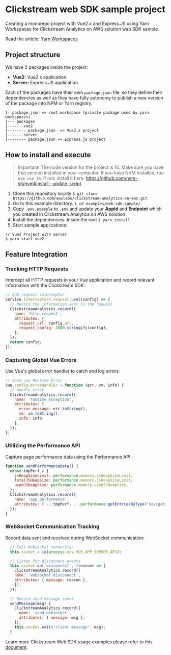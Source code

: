 # Clickstream web SDK sample project

Creating a monorepo project with Vue2.x and Express.JS using Yarn Workspaces for Clickstream Analytics on AWS solution web SDK sample.

Read the article: [Yarn Workspaces](https://classic.yarnpkg.com/lang/en/docs/workspaces/)

## Project structure

We have 2 packages inside the project:

- **Vue2:** Vue2.x application.
- **Server:** Express.JS application.

Each of the packages have their own `package.json` file, so they define their dependencies as well as they have fully autonomy to publish a new version of the package into NPM or Yarn registry.

```
|- package.json => root workspace (private package used by yarn workspaces)
|--- packages
|------ vue2
|-------- package.json  => Vue2.x project
|------ server
|-------- package.json => Express.js project
```

## How to install and execute

> Important! The node version for the project is 16. Make sure you have that version installed in your computer. If you have NVM installed, run `nvm use 16`. If not, install it here: https://github.com/nvm-sh/nvm#install--update-script

1. Clone this repository locally `$ git clone https://github.com/awslabs/clickstream-analytics-on-aws.git`
2. Go to this example directory. `$ cd examples/web-sdk-sample/`
3. Copy `.env.example` to `.env` and update your **AppId** and **Endpoint** which you created in Clickstream Analytics on AWS solution
4. Install the dependencies. Inside the root `$ yarn install`
5. Start sample applications:

```
// Vue2 Project with server
$ yarn start-vue2
```

## Feature Integration

### Tracking HTTP Requests

Intercept all HTTP requests in your Vue application and record relevant information with the Clickstream SDK:

```javascript
// Add request interceptor
Service.interceptors.request.use((config) => {
  // Record the information sent to the request
  ClickstreamAnalytics.record({
    name: 'http_request',
    attributes: {
      request_url: config.url,
      request_config: JSON.stringify(config),
    },
  });
  return config;
});
```

### Capturing Global Vue Errors

Use Vue's global error handler to catch and log errors:

```javascript
// Send vue Runtime Error
Vue.config.errorHandler = function (err, vm, info) {
  // Handle error
  ClickstreamAnalytics.record({
    name: 'runtime_exception',
    attributes: {
      error_message: err.toString(),
      vm: vm.toString(),
      info: info,
    },
  });
};
```

### Utilizing the Performance API

Capture page performance data using the Performance API:

```javascript
function sendPerformanceData() {
  const tmpPerf = {
    jsHeapSizeLimit: performance.memory.jsHeapSizeLimit,
    totalJSHeapSize: performance.memory.jsHeapSizeLimit,
    usedJSHeapSize: performance.memory.usedJSHeapSize,
  };
  ClickstreamAnalytics.record({
    name: 'app_performance',
    attributes: { ...tmpPerf, ...performance.getEntriesByType('navigation') },
  });
}
```

### WebSocket Communication Tracking

Record data sent and received during WebSocket communication:

```javascript
  // Init Websocket connection
  this.socket = io(process.env.VUE_APP_SERVER_API);

  // Listen for disconnect events
  this.socket.on('disconnect', (reason) => {
    ClickstreamAnalytics.record({
    name: 'websocket_disconnect',
    attributes: { message: reason },
    });
  });

  // Record send message event
  sendMessage(msg) {
    ClickstreamAnalytics.record({
      name: 'send_websocket',
      attributes: { message: msg },
    });
    this.socket.emit('client message', msg);
  }

```

Learn more Clickstream Web SDK usage examples please refer to this [document](https://awslabs.github.io/clickstream-analytics-on-aws/en/latest/sdk-manual/web/).
